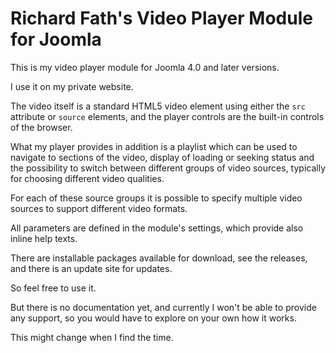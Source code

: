 # Richard Fath's Video Player Module for Joomla
This is my video player module for Joomla 4.0 and later versions.

I use it on my private website.

The video itself is a standard HTML5 video element using either the `src` attribute or `source` elements, and the player controls are the built-in controls of the browser.

What my player provides in addition is a playlist which can be used to navigate to sections of the video, display of loading or seeking status and the possibility to switch between different groups of video sources, typically for choosing different video qualities.

For each of these source groups it is possible to specify multiple video sources to support different video formats.

All parameters are defined in the module's settings, which provide also inline help texts.

There are installable packages available for download, see the releases, and there is an update site for updates.

So feel free to use it.

But there is no documentation yet, and currently I won't be able to provide any support, so you would have to explore on your own how it works.

This might change when I find the time.
